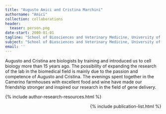 ```yaml
---
title: "Augusto Amici and Cristina Marchini"
authorname: "Amici"
collection: collaborations
header:
  teaser: person.png
date-start: 2000-01-01
tagline: "School of Biosciences and Veterinary Medicine, University of Camerino"
subject: "School of Biosciences and Veterinary Medicine, University of Camerino. Camerino (MC), Italy"
email: ''
---
```


<p align= "justify">

Augusto and Cristina are biologists by training and introduced us to cell biology more than 15 years ago. The possibility of expanding the research of the lab in the biomedical field is mainly due to the passion and competence of Augusto and Cristina. The evenings spent together in the Camerino farmhouses with excellent food and wine have made our friendship stronger and inspired our research in the field of gene delivery.

{% include author-research-resources.html %}

<div style="text-align: right"> 

{% include publication-list.html %}
